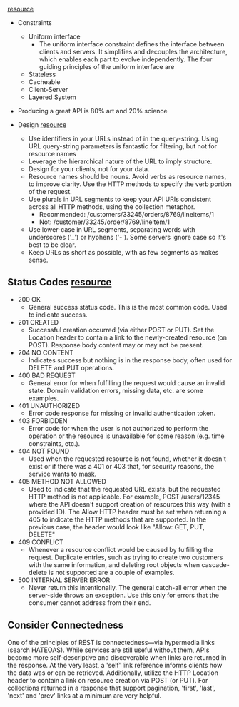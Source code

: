[resource](https://www.espn.com/nfl/game?gameId=401326631)

* Constraints
  * Uniform interface
    * The uniform interface constraint defines the interface between clients and servers. It simplifies and decouples the architecture, which enables each part to evolve independently. The four guiding principles of the uniform interface are
  * Stateless
  * Cacheable
  * Client-Server
  * Layered System

* Producing a great API is 80% art and 20% science
* Design [resource](https://www.restapitutorial.com/lessons/restquicktips.html)
  * Use identifiers in your URLs instead of in the query-string. Using URL query-string parameters is fantastic for filtering, but not for resource names
  * Leverage the hierarchical nature of the URL to imply structure.
  * Design for your clients, not for your data.
  * Resource names should be nouns. Avoid verbs as resource names, to improve clarity. Use the HTTP methods to specify the verb portion of the request.
  * Use plurals in URL segments to keep your API URIs consistent across all HTTP methods, using the collection metaphor.
    * Recommended: /customers/33245/orders/8769/lineitems/1
    * Not: /customer/33245/order/8769/lineitem/1
  * Use lower-case in URL segments, separating words with underscores ('_') or hyphens ('-'). Some servers ignore case so it's best to be clear.
  * Keep URLs as short as possible, with as few segments as makes sense.

## Status Codes [resource](https://www.restapitutorial.com/lessons/restquicktips.html)
* 200 OK
  * General success status code. This is the most common code. Used to indicate success.
* 201 CREATED
  * Successful creation occurred (via either POST or PUT). Set the Location header to contain a link to the newly-created resource (on POST). Response body content may or may not be present.
* 204 NO CONTENT
  * Indicates success but nothing is in the response body, often used for DELETE and PUT operations.
* 400 BAD REQUEST
  * General error for when fulfilling the request would cause an invalid state. Domain validation errors, missing data, etc. are some examples.
* 401 UNAUTHORIZED
  * Error code response for missing or invalid authentication token.
* 403 FORBIDDEN
  * Error code for when the user is not authorized to perform the operation or the resource is unavailable for some reason (e.g. time constraints, etc.).
* 404 NOT FOUND
  * Used when the requested resource is not found, whether it doesn't exist or if there was a 401 or 403 that, for security reasons, the service wants to mask.
* 405 METHOD NOT ALLOWED
  * Used to indicate that the requested URL exists, but the requested HTTP method is not applicable. For example, POST /users/12345 where the API doesn't support creation of resources this way (with a provided ID). The Allow HTTP header must be set when returning a 405 to indicate the HTTP methods that are supported. In the previous case, the header would look like "Allow: GET, PUT, DELETE"
* 409 CONFLICT
  * Whenever a resource conflict would be caused by fulfilling the request. Duplicate entries, such as trying to create two customers with the same information, and deleting root objects when cascade-delete is not supported are a couple of examples.
* 500 INTERNAL SERVER ERROR
  * Never return this intentionally. The general catch-all error when the server-side throws an exception. Use this only for errors that the consumer cannot address from their end.

## Consider Connectedness
One of the principles of REST is connectedness—via hypermedia links (search HATEOAS). While services are still useful without them, APIs become more self-descriptive and discoverable when links are returned in the response. At the very least, a 'self' link reference informs clients how the data was or can be retrieved. Additionally, utilize the HTTP Location header to contain a link on resource creation via POST (or PUT). For collections returned in a response that support pagination, 'first', 'last', 'next' and 'prev' links at a minimum are very helpful.

